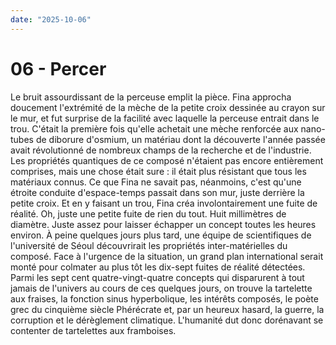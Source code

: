 ```yaml
---
date: "2025-10-06"
---
```


# 06 - Percer

Le bruit assourdissant de la perceuse emplit la pièce. Fina approcha doucement l'extrémité de la mèche de la petite croix dessinée au crayon sur le mur, et fut surprise de la facilité avec laquelle la perceuse entrait dans le trou. C'était la première fois qu'elle achetait une mèche renforcée aux nano-tubes de diborure d'osmium, un matériau dont la découverte l'année passée avait révolutionné de nombreux champs de la recherche et de l'industrie. Les propriétés quantiques de ce composé n'étaient pas encore entièrement comprises, mais une chose était sure : il était plus résistant que tous les matériaux connus. Ce que Fina ne savait pas, néanmoins, c'est qu'une étroite conduite d'espace-temps passait dans son mur, juste derrière la petite croix. Et en y faisant un trou, Fina créa involontairement une fuite de réalité. Oh, juste une petite fuite de rien du tout. Huit millimètres de diamètre. Juste assez pour laisser échapper un concept toutes les heures environ. À peine quelques jours plus tard, une équipe de scientifiques de l'université de Séoul découvrirait les propriétés inter-matérielles du composé. Face à l'urgence de la situation, un grand plan international serait monté pour colmater au plus tôt les dix-sept fuites de réalité détectées. Parmi les sept cent quatre-vingt-quatre concepts qui disparurent à tout jamais de l'univers au cours de ces quelques jours, on trouve la tartelette aux fraises, la fonction sinus hyperbolique, les intérêts composés, le poète grec du cinquième siècle Phérécrate et, par un heureux hasard, la guerre, la corruption et le dérèglement climatique. L'humanité dut donc dorénavant se contenter de tartelettes aux framboises.
